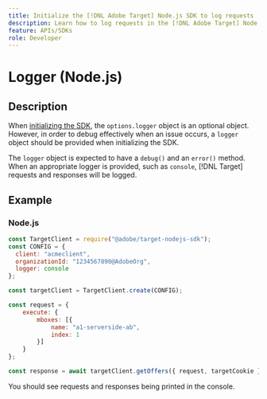 ```yaml
---
title: Initialize the [!DNL Adobe Target] Node.js SDK to log requests
description: Learn how to log requests in the [!DNL Adobe Target] Node.js SDK.
feature: APIs/SDKs
role: Developer
---
```


# Logger (Node.js)

## Description

When [initializing the SDK](initialize-sdk.md), the `options.logger` object is an optional object. However, in order to debug effectively when an issue occurs, a `logger` object should be provided when initializing the SDK.

The `logger` object is expected to have a `debug()` and an `error()` method. When an appropriate logger is provided, such as `console`, [!DNL Target] requests and responses will be logged.

## Example

### Node.js

```js {line-numbers="true"}
const TargetClient = require("@adobe/target-nodejs-sdk");
const CONFIG = {
  client: "acmeclient",
  organizationId: "1234567890@AdobeOrg",
  logger: console
};

const targetClient = TargetClient.create(CONFIG);

const request = {
    execute: {
        mboxes: [{
            name: "a1-serverside-ab",
            index: 1
        }]
    }
};

const response = await targetClient.getOffers({ request, targetCookie });
```

You should see requests and responses being printed in the console.